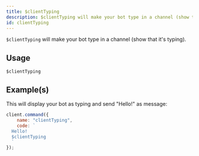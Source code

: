 ```yaml
---
title: $clientTyping
description: $clientTyping will make your bot type in a channel (show that it's typing).
id: clientTyping
---
```


`$clientTyping` will make your bot type in a channel (show that it's typing).

## Usage

```aoi
$clientTyping
```

## Example(s)

This will display your bot as typing and send "Hello!" as message:

```javascript
client.command({
    name: "clientTyping",
    code: `
  Hello!
  $clientTyping
  `
});
```

